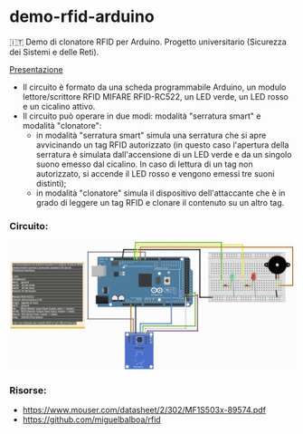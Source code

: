 # demo-rfid-arduino
🇮🇹 Demo di clonatore RFID per Arduino. Progetto universitario (Sicurezza dei Sistemi e delle Reti).

[Presentazione](https://github.com/e-magon/demo-rfid-arduino/blob/main/RFID%20Security.pdf)

- Il circuito è formato da una scheda programmabile Arduino, un modulo lettore/scrittore RFID MIFARE RFID-RC522, un LED verde, un LED rosso e un cicalino attivo.
- Il circuito può operare in due modi: modalità "serratura smart" e modalità "clonatore":
  - in modalità "serratura smart" simula una serratura che si apre avvicinando un tag RFID autorizzato (in questo caso l'apertura della serratura è simulata dall'accensione di un LED verde e da un singolo suono emesso dal cicalino. In caso di lettura di un tag non autorizzato, si accende il LED rosso e vengono emessi tre suoni distinti);
  - in modalità "clonatore" simula il dispositivo dell'attaccante che è in grado di leggere un tag RFID e clonare il contenuto su un altro tag.

### Circuito:

![circuito](https://raw.githubusercontent.com/e-magon/demo-rfid-arduino/main/Immagine%20sketch.png)


### Risorse:

- https://www.mouser.com/datasheet/2/302/MF1S503x-89574.pdf
- https://github.com/miguelbalboa/rfid
